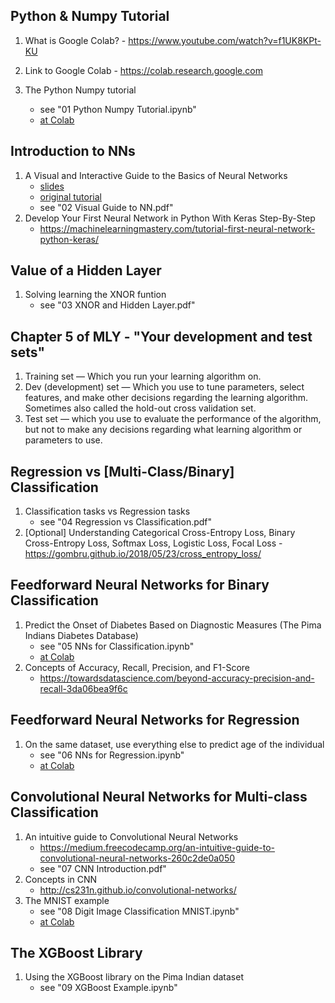 ## Python & Numpy Tutorial
1. What is Google Colab? - https://www.youtube.com/watch?v=f1UK8KPt-KU

1. Link to Google Colab - https://colab.research.google.com

1. The Python Numpy tutorial
   - see "01 Python Numpy Tutorial.ipynb"
   - [at Colab](https://colab.research.google.com/drive/1TOOqWylczZ3V6NkPhWiHmWb4sXbBLagg)

## Introduction to NNs
1. A Visual and Interactive Guide to the Basics of Neural Networks  
   - [slides](https://docs.google.com/presentation/d/1BnznMKu3NYNoghGcb58TT27LFgcdNStdQIN3UdOHZa8/edit?usp=sharing)  
   - [original tutorial](http://jalammar.github.io/visual-interactive-guide-basics-neural-networks/)  
   - see "02 Visual Guide to NN.pdf"  
1. Develop Your First Neural Network in Python With Keras Step-By-Step
   - https://machinelearningmastery.com/tutorial-first-neural-network-python-keras/

## Value of a Hidden Layer
1. Solving learning the XNOR funtion
   - see "03 XNOR and Hidden Layer.pdf"

## Chapter 5 of MLY - "Your development and test sets"
1. Training set — Which you run your learning algorithm on.
1. Dev (development) set — Which you use to tune parameters, select features, and make other decisions regarding the learning algorithm. Sometimes also called the hold-out cross validation set.
1. Test set — which you use to evaluate the performance of the algorithm, but not to make
any decisions regarding what learning algorithm or parameters to use.

## Regression vs [Multi-Class/Binary] Classification 
1. Classification tasks vs Regression tasks
   - see "04 Regression vs Classification.pdf"
1. [Optional] Understanding Categorical Cross-Entropy Loss, Binary Cross-Entropy Loss, Softmax Loss, Logistic Loss, Focal Loss - https://gombru.github.io/2018/05/23/cross_entropy_loss/

## Feedforward Neural Networks for Binary Classification
1. Predict the Onset of Diabetes Based on Diagnostic Measures (The Pima Indians Diabetes Database)
   - see "05 NNs for Classification.ipynb" 
   - [at Colab](https://colab.research.google.com/drive/1Y8MShp6dyccPUnq0oprLZ6dt2H2umFGx)  
1. Concepts of Accuracy, Recall, Precision, and F1-Score
   - https://towardsdatascience.com/beyond-accuracy-precision-and-recall-3da06bea9f6c  

## Feedforward Neural Networks for Regression
1. On the same dataset, use everything else to predict age of the individual
   - see "06 NNs for Regression.ipynb"
   - [at Colab](https://colab.research.google.com/drive/1N8ONivJ0A6naBaO1A0uyAFdLw89sJLYY)

## Convolutional Neural Networks for Multi-class Classification
1. An intuitive guide to Convolutional Neural Networks 
   - https://medium.freecodecamp.org/an-intuitive-guide-to-convolutional-neural-networks-260c2de0a050
   - see "07 CNN Introduction.pdf"
1. Concepts in CNN
   - http://cs231n.github.io/convolutional-networks/
1. The MNIST example
   - see "08 Digit Image Classification MNIST.ipynb"
   - [at Colab](https://colab.research.google.com/drive/16t0IYpq3YsGRaWdsd065e6zdRbGqJ0mY)

## The XGBoost Library
1. Using the XGBoost library on the Pima Indian dataset
   - see "09 XGBoost Example.ipynb"
